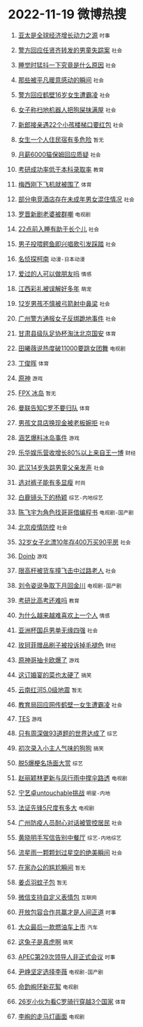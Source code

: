 # 2022-11-19 微博热搜 
1. [亚太是全球经济增长动力之源](https://m.weibo.cn/search?containerid=100103type%3D1%26t%3D10%26q%3D%23%E4%BA%9A%E5%A4%AA%E6%98%AF%E5%85%A8%E7%90%83%E7%BB%8F%E6%B5%8E%E5%A2%9E%E9%95%BF%E5%8A%A8%E5%8A%9B%E4%B9%8B%E6%BA%90%23&stream_entry_id=51&isnewpage=1&extparam=seat%3D1%26dgr%3D0%26filter_type%3Drealtimehot%26pos%3D0%26cate%3D10103%26c_type%3D51%26display_time%3D1668813886%26pre_seqid%3D16688138867490166069164&luicode=10000011&lfid=106003type%3D25%26t%3D3%26disable_hot%3D1%26filter_type%3Drealtimehot) `时事` 

2. [警方回应任贤齐转发的男童失踪案](https://m.weibo.cn/search?containerid=100103type%3D1%26t%3D10%26q%3D%23%E8%AD%A6%E6%96%B9%E5%9B%9E%E5%BA%94%E4%BB%BB%E8%B4%A4%E9%BD%90%E8%BD%AC%E5%8F%91%E7%9A%84%E7%94%B7%E7%AB%A5%E5%A4%B1%E8%B8%AA%E6%A1%88%23&stream_entry_id=31&isnewpage=1&extparam=seat%3D1%26dgr%3D0%26c_type%3D31%26filter_type%3Drealtimehot%26cate%3D5001%26band_rank%3D1%26lcate%3D5001%26realpos%3D1%26flag%3D0%26pos%3D0%26q%3D%2523%25E8%25AD%25A6%25E6%2596%25B9%25E5%259B%259E%25E5%25BA%2594%25E4%25BB%25BB%25E8%25B4%25A4%25E9%25BD%2590%25E8%25BD%25AC%25E5%258F%2591%25E7%259A%2584%25E7%2594%25B7%25E7%25AB%25A5%25E5%25A4%25B1%25E8%25B8%25AA%25E6%25A1%2588%2523%26display_time%3D1668813886%26pre_seqid%3D16688138867490166069164&luicode=10000011&lfid=106003type%3D25%26t%3D3%26disable_hot%3D1%26filter_type%3Drealtimehot) `社会` 

3. [睡觉时猛抖一下究竟是什么原因](https://m.weibo.cn/search?containerid=100103type%3D1%26t%3D10%26q%3D%23%E7%9D%A1%E8%A7%89%E6%97%B6%E7%8C%9B%E6%8A%96%E4%B8%80%E4%B8%8B%E7%A9%B6%E7%AB%9F%E6%98%AF%E4%BB%80%E4%B9%88%E5%8E%9F%E5%9B%A0%23&stream_entry_id=31&isnewpage=1&extparam=seat%3D1%26dgr%3D0%26c_type%3D31%26filter_type%3Drealtimehot%26cate%3D5001%26band_rank%3D2%26lcate%3D5001%26realpos%3D2%26flag%3D0%26pos%3D1%26q%3D%2523%25E7%259D%25A1%25E8%25A7%2589%25E6%2597%25B6%25E7%258C%259B%25E6%258A%2596%25E4%25B8%2580%25E4%25B8%258B%25E7%25A9%25B6%25E7%25AB%259F%25E6%2598%25AF%25E4%25BB%2580%25E4%25B9%2588%25E5%258E%259F%25E5%259B%25A0%2523%26display_time%3D1668813886%26pre_seqid%3D16688138867490166069164&luicode=10000011&lfid=106003type%3D25%26t%3D3%26disable_hot%3D1%26filter_type%3Drealtimehot) `社会` 

4. [那些被平凡暖意感动的瞬间](https://m.weibo.cn/search?containerid=100103type%3D1%26t%3D10%26q%3D%23%E9%82%A3%E4%BA%9B%E8%A2%AB%E5%B9%B3%E5%87%A1%E6%9A%96%E6%84%8F%E6%84%9F%E5%8A%A8%E7%9A%84%E7%9E%AC%E9%97%B4%23&stream_entry_id=31&isnewpage=1&extparam=seat%3D1%26dgr%3D0%26c_type%3D31%26filter_type%3Drealtimehot%26cate%3D5001%26band_rank%3D3%26lcate%3D5001%26realpos%3D3%26flag%3D0%26pos%3D2%26q%3D%2523%25E9%2582%25A3%25E4%25BA%259B%25E8%25A2%25AB%25E5%25B9%25B3%25E5%2587%25A1%25E6%259A%2596%25E6%2584%258F%25E6%2584%259F%25E5%258A%25A8%25E7%259A%2584%25E7%259E%25AC%25E9%2597%25B4%2523%26display_time%3D1668813886%26pre_seqid%3D16688138867490166069164&luicode=10000011&lfid=106003type%3D25%26t%3D3%26disable_hot%3D1%26filter_type%3Drealtimehot) `社会` 

5. [警方回应鹤壁16岁女生遭霸凌](https://m.weibo.cn/search?containerid=100103type%3D1%26t%3D10%26q%3D%23%E8%AD%A6%E6%96%B9%E5%9B%9E%E5%BA%94%E9%B9%A4%E5%A3%8116%E5%B2%81%E5%A5%B3%E7%94%9F%E9%81%AD%E9%9C%B8%E5%87%8C%23&stream_entry_id=31&isnewpage=1&extparam=seat%3D1%26dgr%3D0%26c_type%3D31%26filter_type%3Drealtimehot%26cate%3D5001%26band_rank%3D4%26lcate%3D5001%26realpos%3D4%26flag%3D0%26pos%3D3%26q%3D%2523%25E8%25AD%25A6%25E6%2596%25B9%25E5%259B%259E%25E5%25BA%2594%25E9%25B9%25A4%25E5%25A3%258116%25E5%25B2%2581%25E5%25A5%25B3%25E7%2594%259F%25E9%2581%25AD%25E9%259C%25B8%25E5%2587%258C%2523%26display_time%3D1668813886%26pre_seqid%3D16688138867490166069164&luicode=10000011&lfid=106003type%3D25%26t%3D3%26disable_hot%3D1%26filter_type%3Drealtimehot) `社会` 

6. [女子称扫地机器人把狗屎抹满屋](https://m.weibo.cn/search?containerid=100103type%3D1%26t%3D10%26q%3D%23%E5%A5%B3%E5%AD%90%E7%A7%B0%E6%89%AB%E5%9C%B0%E6%9C%BA%E5%99%A8%E4%BA%BA%E6%8A%8A%E7%8B%97%E5%B1%8E%E6%8A%B9%E6%BB%A1%E5%B1%8B%23&stream_entry_id=31&isnewpage=1&extparam=seat%3D1%26dgr%3D0%26c_type%3D31%26filter_type%3Drealtimehot%26cate%3D5001%26band_rank%3D5%26lcate%3D5001%26realpos%3D5%26flag%3D0%26pos%3D4%26q%3D%2523%25E5%25A5%25B3%25E5%25AD%2590%25E7%25A7%25B0%25E6%2589%25AB%25E5%259C%25B0%25E6%259C%25BA%25E5%2599%25A8%25E4%25BA%25BA%25E6%258A%258A%25E7%258B%2597%25E5%25B1%258E%25E6%258A%25B9%25E6%25BB%25A1%25E5%25B1%258B%2523%26display_time%3D1668813886%26pre_seqid%3D16688138867490166069164&luicode=10000011&lfid=106003type%3D25%26t%3D3%26disable_hot%3D1%26filter_type%3Drealtimehot) `社会` 

7. [新郎接亲遇22个小孩楼梯口要红包](https://m.weibo.cn/search?containerid=100103type%3D1%26t%3D10%26q%3D%23%E6%96%B0%E9%83%8E%E6%8E%A5%E4%BA%B2%E9%81%8722%E4%B8%AA%E5%B0%8F%E5%AD%A9%E6%A5%BC%E6%A2%AF%E5%8F%A3%E8%A6%81%E7%BA%A2%E5%8C%85%23&stream_entry_id=31&isnewpage=1&extparam=seat%3D1%26dgr%3D0%26c_type%3D31%26filter_type%3Drealtimehot%26cate%3D5001%26band_rank%3D6%26lcate%3D5001%26realpos%3D6%26flag%3D0%26pos%3D5%26q%3D%2523%25E6%2596%25B0%25E9%2583%258E%25E6%258E%25A5%25E4%25BA%25B2%25E9%2581%258722%25E4%25B8%25AA%25E5%25B0%258F%25E5%25AD%25A9%25E6%25A5%25BC%25E6%25A2%25AF%25E5%258F%25A3%25E8%25A6%2581%25E7%25BA%25A2%25E5%258C%2585%2523%26display_time%3D1668813886%26pre_seqid%3D16688138867490166069164&luicode=10000011&lfid=106003type%3D25%26t%3D3%26disable_hot%3D1%26filter_type%3Drealtimehot) `社会` 

8. [女生一个人住民宿有多危险](https://m.weibo.cn/search?containerid=100103type%3D1%26t%3D10%26q%3D%23%E5%A5%B3%E7%94%9F%E4%B8%80%E4%B8%AA%E4%BA%BA%E4%BD%8F%E6%B0%91%E5%AE%BF%E6%9C%89%E5%A4%9A%E5%8D%B1%E9%99%A9%23&stream_entry_id=31&isnewpage=1&extparam=seat%3D1%26dgr%3D0%26c_type%3D31%26filter_type%3Drealtimehot%26cate%3D5001%26band_rank%3D7%26lcate%3D5001%26realpos%3D7%26flag%3D0%26pos%3D6%26q%3D%2523%25E5%25A5%25B3%25E7%2594%259F%25E4%25B8%2580%25E4%25B8%25AA%25E4%25BA%25BA%25E4%25BD%258F%25E6%25B0%2591%25E5%25AE%25BF%25E6%259C%2589%25E5%25A4%259A%25E5%258D%25B1%25E9%2599%25A9%2523%26display_time%3D1668813886%26pre_seqid%3D16688138867490166069164&luicode=10000011&lfid=106003type%3D25%26t%3D3%26disable_hot%3D1%26filter_type%3Drealtimehot) `暂无` 

9. [月薪6000猫保姆回应质疑](https://m.weibo.cn/search?containerid=100103type%3D1%26t%3D10%26q%3D%23%E6%9C%88%E8%96%AA6000%E7%8C%AB%E4%BF%9D%E5%A7%86%E5%9B%9E%E5%BA%94%E8%B4%A8%E7%96%91%23&stream_entry_id=31&isnewpage=1&extparam=seat%3D1%26dgr%3D0%26c_type%3D31%26filter_type%3Drealtimehot%26cate%3D5001%26band_rank%3D8%26lcate%3D5001%26realpos%3D8%26flag%3D0%26pos%3D7%26q%3D%2523%25E6%259C%2588%25E8%2596%25AA6000%25E7%258C%25AB%25E4%25BF%259D%25E5%25A7%2586%25E5%259B%259E%25E5%25BA%2594%25E8%25B4%25A8%25E7%2596%2591%2523%26display_time%3D1668813886%26pre_seqid%3D16688138867490166069164&luicode=10000011&lfid=106003type%3D25%26t%3D3%26disable_hot%3D1%26filter_type%3Drealtimehot) `社会` 

10. [考研成功率低于本科录取率](https://m.weibo.cn/search?containerid=100103type%3D1%26t%3D10%26q%3D%23%E8%80%83%E7%A0%94%E6%88%90%E5%8A%9F%E7%8E%87%E4%BD%8E%E4%BA%8E%E6%9C%AC%E7%A7%91%E5%BD%95%E5%8F%96%E7%8E%87%23&stream_entry_id=31&isnewpage=1&extparam=seat%3D1%26dgr%3D0%26c_type%3D31%26filter_type%3Drealtimehot%26cate%3D5001%26band_rank%3D9%26lcate%3D5001%26realpos%3D9%26flag%3D0%26pos%3D8%26q%3D%2523%25E8%2580%2583%25E7%25A0%2594%25E6%2588%2590%25E5%258A%259F%25E7%258E%2587%25E4%25BD%258E%25E4%25BA%258E%25E6%259C%25AC%25E7%25A7%2591%25E5%25BD%2595%25E5%258F%2596%25E7%258E%2587%2523%26display_time%3D1668813886%26pre_seqid%3D16688138867490166069164&luicode=10000011&lfid=106003type%3D25%26t%3D3%26disable_hot%3D1%26filter_type%3Drealtimehot) `教育` 

11. [梅西刚下飞机就被围了](https://m.weibo.cn/search?containerid=100103type%3D1%26t%3D10%26q%3D%23%E6%A2%85%E8%A5%BF%E5%88%9A%E4%B8%8B%E9%A3%9E%E6%9C%BA%E5%B0%B1%E8%A2%AB%E5%9B%B4%E4%BA%86%23&stream_entry_id=31&isnewpage=1&extparam=seat%3D1%26dgr%3D0%26c_type%3D31%26filter_type%3Drealtimehot%26cate%3D5001%26band_rank%3D10%26lcate%3D5001%26realpos%3D10%26flag%3D0%26pos%3D9%26q%3D%2523%25E6%25A2%2585%25E8%25A5%25BF%25E5%2588%259A%25E4%25B8%258B%25E9%25A3%259E%25E6%259C%25BA%25E5%25B0%25B1%25E8%25A2%25AB%25E5%259B%25B4%25E4%25BA%2586%2523%26display_time%3D1668813886%26pre_seqid%3D16688138867490166069164&luicode=10000011&lfid=106003type%3D25%26t%3D3%26disable_hot%3D1%26filter_type%3Drealtimehot) `体育` 

12. [部分电竞酒店存在未成年男女混住情况](https://m.weibo.cn/search?containerid=100103type%3D1%26t%3D10%26q%3D%23%E9%83%A8%E5%88%86%E7%94%B5%E7%AB%9E%E9%85%92%E5%BA%97%E5%AD%98%E5%9C%A8%E6%9C%AA%E6%88%90%E5%B9%B4%E7%94%B7%E5%A5%B3%E6%B7%B7%E4%BD%8F%E6%83%85%E5%86%B5%23&stream_entry_id=31&isnewpage=1&extparam=seat%3D1%26dgr%3D0%26c_type%3D31%26filter_type%3Drealtimehot%26cate%3D5001%26band_rank%3D11%26lcate%3D5001%26realpos%3D11%26flag%3D0%26pos%3D10%26q%3D%2523%25E9%2583%25A8%25E5%2588%2586%25E7%2594%25B5%25E7%25AB%259E%25E9%2585%2592%25E5%25BA%2597%25E5%25AD%2598%25E5%259C%25A8%25E6%259C%25AA%25E6%2588%2590%25E5%25B9%25B4%25E7%2594%25B7%25E5%25A5%25B3%25E6%25B7%25B7%25E4%25BD%258F%25E6%2583%2585%25E5%2586%25B5%2523%26display_time%3D1668813886%26pre_seqid%3D16688138867490166069164&luicode=10000011&lfid=106003type%3D25%26t%3D3%26disable_hot%3D1%26filter_type%3Drealtimehot) `社会` 

13. [罗晋新剧老婆被群嘲](https://m.weibo.cn/search?containerid=100103type%3D1%26t%3D10%26q%3D%23%E7%BD%97%E6%99%8B%E6%96%B0%E5%89%A7%E8%80%81%E5%A9%86%E8%A2%AB%E7%BE%A4%E5%98%B2%23&stream_entry_id=31&isnewpage=1&extparam=seat%3D1%26dgr%3D0%26c_type%3D31%26filter_type%3Drealtimehot%26cate%3D5001%26band_rank%3D12%26lcate%3D5001%26realpos%3D12%26flag%3D0%26pos%3D11%26q%3D%2523%25E7%25BD%2597%25E6%2599%258B%25E6%2596%25B0%25E5%2589%25A7%25E8%2580%2581%25E5%25A9%2586%25E8%25A2%25AB%25E7%25BE%25A4%25E5%2598%25B2%2523%26display_time%3D1668813886%26pre_seqid%3D16688138867490166069164&luicode=10000011&lfid=106003type%3D25%26t%3D3%26disable_hot%3D1%26filter_type%3Drealtimehot) `电视剧` 

14. [22点前入睡有助于长个儿](https://m.weibo.cn/search?containerid=100103type%3D1%26t%3D10%26q%3D%2322%E7%82%B9%E5%89%8D%E5%85%A5%E7%9D%A1%E6%9C%89%E5%8A%A9%E4%BA%8E%E9%95%BF%E4%B8%AA%E5%84%BF%23&stream_entry_id=31&isnewpage=1&extparam=seat%3D1%26dgr%3D0%26c_type%3D31%26filter_type%3Drealtimehot%26cate%3D5001%26band_rank%3D13%26lcate%3D5001%26realpos%3D13%26flag%3D1%26pos%3D12%26q%3D%252322%25E7%2582%25B9%25E5%2589%258D%25E5%2585%25A5%25E7%259D%25A1%25E6%259C%2589%25E5%258A%25A9%25E4%25BA%258E%25E9%2595%25BF%25E4%25B8%25AA%25E5%2584%25BF%2523%26display_time%3D1668813886%26pre_seqid%3D16688138867490166069164&luicode=10000011&lfid=106003type%3D25%26t%3D3%26disable_hot%3D1%26filter_type%3Drealtimehot) `社会` 

15. [男子投喂鳄鱼即兴唱歌引发踩踏](https://m.weibo.cn/search?containerid=100103type%3D1%26t%3D10%26q%3D%23%E7%94%B7%E5%AD%90%E6%8A%95%E5%96%82%E9%B3%84%E9%B1%BC%E5%8D%B3%E5%85%B4%E5%94%B1%E6%AD%8C%E5%BC%95%E5%8F%91%E8%B8%A9%E8%B8%8F%23&stream_entry_id=31&isnewpage=1&extparam=seat%3D1%26dgr%3D0%26c_type%3D31%26filter_type%3Drealtimehot%26cate%3D5001%26band_rank%3D14%26lcate%3D5001%26realpos%3D14%26flag%3D0%26pos%3D13%26q%3D%2523%25E7%2594%25B7%25E5%25AD%2590%25E6%258A%2595%25E5%2596%2582%25E9%25B3%2584%25E9%25B1%25BC%25E5%258D%25B3%25E5%2585%25B4%25E5%2594%25B1%25E6%25AD%258C%25E5%25BC%2595%25E5%258F%2591%25E8%25B8%25A9%25E8%25B8%258F%2523%26display_time%3D1668813886%26pre_seqid%3D16688138867490166069164&luicode=10000011&lfid=106003type%3D25%26t%3D3%26disable_hot%3D1%26filter_type%3Drealtimehot) `社会` 

16. [名侦探柯南](https://m.weibo.cn/search?containerid=100103type%3D1%26t%3D10%26q%3D%E5%90%8D%E4%BE%A6%E6%8E%A2%E6%9F%AF%E5%8D%97&stream_entry_id=31&isnewpage=1&extparam=seat%3D1%26dgr%3D0%26c_type%3D31%26filter_type%3Drealtimehot%26cate%3D5001%26band_rank%3D15%26lcate%3D5001%26realpos%3D15%26flag%3D0%26pos%3D14%26q%3D%25E5%2590%258D%25E4%25BE%25A6%25E6%258E%25A2%25E6%259F%25AF%25E5%258D%2597%26display_time%3D1668813886%26pre_seqid%3D16688138867490166069164&luicode=10000011&lfid=106003type%3D25%26t%3D3%26disable_hot%3D1%26filter_type%3Drealtimehot) `动漫-日本动漫` 

17. [爱过的人可以做朋友吗](https://m.weibo.cn/search?containerid=100103type%3D1%26t%3D10%26q%3D%23%E7%88%B1%E8%BF%87%E7%9A%84%E4%BA%BA%E5%8F%AF%E4%BB%A5%E5%81%9A%E6%9C%8B%E5%8F%8B%E5%90%97%23&stream_entry_id=31&isnewpage=1&extparam=seat%3D1%26dgr%3D0%26c_type%3D31%26filter_type%3Drealtimehot%26cate%3D5001%26band_rank%3D16%26lcate%3D5001%26realpos%3D16%26flag%3D0%26pos%3D15%26q%3D%2523%25E7%2588%25B1%25E8%25BF%2587%25E7%259A%2584%25E4%25BA%25BA%25E5%258F%25AF%25E4%25BB%25A5%25E5%2581%259A%25E6%259C%258B%25E5%258F%258B%25E5%2590%2597%2523%26display_time%3D1668813886%26pre_seqid%3D16688138867490166069164&luicode=10000011&lfid=106003type%3D25%26t%3D3%26disable_hot%3D1%26filter_type%3Drealtimehot) `情感` 

18. [江西彩礼被误解好多年](https://m.weibo.cn/search?containerid=100103type%3D1%26t%3D10%26q%3D%23%E6%B1%9F%E8%A5%BF%E5%BD%A9%E7%A4%BC%E8%A2%AB%E8%AF%AF%E8%A7%A3%E5%A5%BD%E5%A4%9A%E5%B9%B4%23&stream_entry_id=31&isnewpage=1&extparam=seat%3D1%26dgr%3D0%26c_type%3D31%26filter_type%3Drealtimehot%26cate%3D5001%26band_rank%3D17%26lcate%3D5001%26realpos%3D17%26flag%3D0%26pos%3D16%26q%3D%2523%25E6%25B1%259F%25E8%25A5%25BF%25E5%25BD%25A9%25E7%25A4%25BC%25E8%25A2%25AB%25E8%25AF%25AF%25E8%25A7%25A3%25E5%25A5%25BD%25E5%25A4%259A%25E5%25B9%25B4%2523%26display_time%3D1668813886%26pre_seqid%3D16688138867490166069164&luicode=10000011&lfid=106003type%3D25%26t%3D3%26disable_hot%3D1%26filter_type%3Drealtimehot) `萌宠` 

19. [12岁男孩不慎被弓箭射中鼻梁](https://m.weibo.cn/search?containerid=100103type%3D1%26t%3D10%26q%3D%2312%E5%B2%81%E7%94%B7%E5%AD%A9%E4%B8%8D%E6%85%8E%E8%A2%AB%E5%BC%93%E7%AE%AD%E5%B0%84%E4%B8%AD%E9%BC%BB%E6%A2%81%23&stream_entry_id=31&isnewpage=1&extparam=seat%3D1%26dgr%3D0%26c_type%3D31%26filter_type%3Drealtimehot%26cate%3D5001%26band_rank%3D18%26lcate%3D5001%26realpos%3D18%26flag%3D0%26pos%3D17%26q%3D%252312%25E5%25B2%2581%25E7%2594%25B7%25E5%25AD%25A9%25E4%25B8%258D%25E6%2585%258E%25E8%25A2%25AB%25E5%25BC%2593%25E7%25AE%25AD%25E5%25B0%2584%25E4%25B8%25AD%25E9%25BC%25BB%25E6%25A2%2581%2523%26display_time%3D1668813886%26pre_seqid%3D16688138867490166069164&luicode=10000011&lfid=106003type%3D25%26t%3D3%26disable_hot%3D1%26filter_type%3Drealtimehot) `社会` 

20. [广州警方通报女子反绑跪地事件](https://m.weibo.cn/search?containerid=100103type%3D1%26t%3D10%26q%3D%23%E5%B9%BF%E5%B7%9E%E8%AD%A6%E6%96%B9%E9%80%9A%E6%8A%A5%E5%A5%B3%E5%AD%90%E5%8F%8D%E7%BB%91%E8%B7%AA%E5%9C%B0%E4%BA%8B%E4%BB%B6%23&stream_entry_id=31&isnewpage=1&extparam=seat%3D1%26dgr%3D0%26c_type%3D31%26filter_type%3Drealtimehot%26cate%3D5001%26band_rank%3D19%26lcate%3D5001%26realpos%3D19%26flag%3D0%26pos%3D18%26q%3D%2523%25E5%25B9%25BF%25E5%25B7%259E%25E8%25AD%25A6%25E6%2596%25B9%25E9%2580%259A%25E6%258A%25A5%25E5%25A5%25B3%25E5%25AD%2590%25E5%258F%258D%25E7%25BB%2591%25E8%25B7%25AA%25E5%259C%25B0%25E4%25BA%258B%25E4%25BB%25B6%2523%26display_time%3D1668813886%26pre_seqid%3D16688138867490166069164&luicode=10000011&lfid=106003type%3D25%26t%3D3%26disable_hot%3D1%26filter_type%3Drealtimehot) `社会` 

21. [甘肃县级队足协杯淘汰北京国安](https://m.weibo.cn/search?containerid=100103type%3D1%26t%3D10%26q%3D%23%E7%94%98%E8%82%83%E5%8E%BF%E7%BA%A7%E9%98%9F%E8%B6%B3%E5%8D%8F%E6%9D%AF%E6%B7%98%E6%B1%B0%E5%8C%97%E4%BA%AC%E5%9B%BD%E5%AE%89%23&stream_entry_id=31&isnewpage=1&extparam=seat%3D1%26dgr%3D0%26c_type%3D31%26filter_type%3Drealtimehot%26cate%3D5001%26band_rank%3D20%26lcate%3D5001%26realpos%3D20%26flag%3D0%26pos%3D19%26q%3D%2523%25E7%2594%2598%25E8%2582%2583%25E5%258E%25BF%25E7%25BA%25A7%25E9%2598%259F%25E8%25B6%25B3%25E5%258D%258F%25E6%259D%25AF%25E6%25B7%2598%25E6%25B1%25B0%25E5%258C%2597%25E4%25BA%25AC%25E5%259B%25BD%25E5%25AE%2589%2523%26display_time%3D1668813886%26pre_seqid%3D16688138867490166069164&luicode=10000011&lfid=106003type%3D25%26t%3D3%26disable_hot%3D1%26filter_type%3Drealtimehot) `体育` 

22. [田曦薇说热度破11000要跳女团舞](https://m.weibo.cn/search?containerid=100103type%3D1%26t%3D10%26q%3D%23%E7%94%B0%E6%9B%A6%E8%96%87%E8%AF%B4%E7%83%AD%E5%BA%A6%E7%A0%B411000%E8%A6%81%E8%B7%B3%E5%A5%B3%E5%9B%A2%E8%88%9E%23&stream_entry_id=31&isnewpage=1&extparam=seat%3D1%26dgr%3D0%26c_type%3D31%26filter_type%3Drealtimehot%26cate%3D5001%26band_rank%3D21%26lcate%3D5001%26realpos%3D21%26flag%3D1%26pos%3D20%26q%3D%2523%25E7%2594%25B0%25E6%259B%25A6%25E8%2596%2587%25E8%25AF%25B4%25E7%2583%25AD%25E5%25BA%25A6%25E7%25A0%25B411000%25E8%25A6%2581%25E8%25B7%25B3%25E5%25A5%25B3%25E5%259B%25A2%25E8%2588%259E%2523%26display_time%3D1668813886%26pre_seqid%3D16688138867490166069164&luicode=10000011&lfid=106003type%3D25%26t%3D3%26disable_hot%3D1%26filter_type%3Drealtimehot) `电视剧` 

23. [丁俊晖](https://m.weibo.cn/search?containerid=100103type%3D1%26t%3D10%26q%3D%E4%B8%81%E4%BF%8A%E6%99%96&stream_entry_id=31&isnewpage=1&extparam=seat%3D1%26dgr%3D0%26c_type%3D31%26filter_type%3Drealtimehot%26cate%3D5001%26band_rank%3D22%26lcate%3D5001%26realpos%3D22%26flag%3D0%26pos%3D21%26q%3D%25E4%25B8%2581%25E4%25BF%258A%25E6%2599%2596%26display_time%3D1668813886%26pre_seqid%3D16688138867490166069164&luicode=10000011&lfid=106003type%3D25%26t%3D3%26disable_hot%3D1%26filter_type%3Drealtimehot) `体育` 

24. [原神](https://m.weibo.cn/search?containerid=100103type%3D1%26t%3D10%26q%3D%23%E5%8E%9F%E7%A5%9E%23&stream_entry_id=31&isnewpage=1&extparam=seat%3D1%26dgr%3D0%26c_type%3D31%26filter_type%3Drealtimehot%26cate%3D5001%26band_rank%3D23%26lcate%3D5001%26realpos%3D23%26flag%3D1%26pos%3D22%26q%3D%2523%25E5%258E%259F%25E7%25A5%259E%2523%26display_time%3D1668813886%26pre_seqid%3D16688138867490166069164&luicode=10000011&lfid=106003type%3D25%26t%3D3%26disable_hot%3D1%26filter_type%3Drealtimehot) `游戏` 

25. [FPX 冰岛](https://m.weibo.cn/search?containerid=100103type%3D1%26t%3D10%26q%3DFPX+%E5%86%B0%E5%B2%9B&stream_entry_id=31&isnewpage=1&extparam=seat%3D1%26dgr%3D0%26c_type%3D31%26filter_type%3Drealtimehot%26cate%3D5001%26band_rank%3D24%26lcate%3D5001%26realpos%3D24%26flag%3D0%26pos%3D23%26q%3DFPX%2520%25E5%2586%25B0%25E5%25B2%259B%26display_time%3D1668813886%26pre_seqid%3D16688138867490166069164&luicode=10000011&lfid=106003type%3D25%26t%3D3%26disable_hot%3D1%26filter_type%3Drealtimehot) `暂无` 

26. [曼联告知C罗不要归队](https://m.weibo.cn/search?containerid=100103type%3D1%26t%3D10%26q%3D%23%E6%9B%BC%E8%81%94%E5%91%8A%E7%9F%A5C%E7%BD%97%E4%B8%8D%E8%A6%81%E5%BD%92%E9%98%9F%23&stream_entry_id=31&isnewpage=1&extparam=seat%3D1%26dgr%3D0%26c_type%3D31%26filter_type%3Drealtimehot%26cate%3D5001%26band_rank%3D25%26lcate%3D5001%26realpos%3D25%26flag%3D0%26pos%3D24%26q%3D%2523%25E6%259B%25BC%25E8%2581%2594%25E5%2591%258A%25E7%259F%25A5C%25E7%25BD%2597%25E4%25B8%258D%25E8%25A6%2581%25E5%25BD%2592%25E9%2598%259F%2523%26display_time%3D1668813886%26pre_seqid%3D16688138867490166069164&luicode=10000011&lfid=106003type%3D25%26t%3D3%26disable_hot%3D1%26filter_type%3Drealtimehot) `体育` 

27. [男孩文具店换现金被老板婉拒](https://m.weibo.cn/search?containerid=100103type%3D1%26t%3D10%26q%3D%23%E7%94%B7%E5%AD%A9%E6%96%87%E5%85%B7%E5%BA%97%E6%8D%A2%E7%8E%B0%E9%87%91%E8%A2%AB%E8%80%81%E6%9D%BF%E5%A9%89%E6%8B%92%23&stream_entry_id=31&isnewpage=1&extparam=seat%3D1%26dgr%3D0%26c_type%3D31%26filter_type%3Drealtimehot%26cate%3D5001%26band_rank%3D26%26lcate%3D5001%26realpos%3D26%26flag%3D0%26pos%3D25%26q%3D%2523%25E7%2594%25B7%25E5%25AD%25A9%25E6%2596%2587%25E5%2585%25B7%25E5%25BA%2597%25E6%258D%25A2%25E7%258E%25B0%25E9%2587%2591%25E8%25A2%25AB%25E8%2580%2581%25E6%259D%25BF%25E5%25A9%2589%25E6%258B%2592%2523%26display_time%3D1668813886%26pre_seqid%3D16688138867490166069164&luicode=10000011&lfid=106003type%3D25%26t%3D3%26disable_hot%3D1%26filter_type%3Drealtimehot) `社会` 

28. [涵艺爆料冰岛事件](https://m.weibo.cn/search?containerid=100103type%3D1%26t%3D10%26q%3D%23%E6%B6%B5%E8%89%BA%E7%88%86%E6%96%99%E5%86%B0%E5%B2%9B%E4%BA%8B%E4%BB%B6%23&stream_entry_id=31&isnewpage=1&extparam=seat%3D1%26dgr%3D0%26c_type%3D31%26filter_type%3Drealtimehot%26cate%3D5001%26band_rank%3D27%26lcate%3D5001%26realpos%3D27%26flag%3D0%26pos%3D26%26q%3D%2523%25E6%25B6%25B5%25E8%2589%25BA%25E7%2588%2586%25E6%2596%2599%25E5%2586%25B0%25E5%25B2%259B%25E4%25BA%258B%25E4%25BB%25B6%2523%26display_time%3D1668813886%26pre_seqid%3D16688138867490166069164&luicode=10000011&lfid=106003type%3D25%26t%3D3%26disable_hot%3D1%26filter_type%3Drealtimehot) `游戏` 

29. [乐华娱乐营收增长80%以上来自王一博](https://m.weibo.cn/search?containerid=100103type%3D1%26t%3D10%26q%3D%23%E4%B9%90%E5%8D%8E%E5%A8%B1%E4%B9%90%E8%90%A5%E6%94%B6%E5%A2%9E%E9%95%BF80%25%E4%BB%A5%E4%B8%8A%E6%9D%A5%E8%87%AA%E7%8E%8B%E4%B8%80%E5%8D%9A%23&stream_entry_id=31&isnewpage=1&extparam=seat%3D1%26dgr%3D0%26c_type%3D31%26filter_type%3Drealtimehot%26cate%3D5001%26band_rank%3D28%26lcate%3D5001%26realpos%3D28%26flag%3D0%26pos%3D27%26q%3D%2523%25E4%25B9%2590%25E5%258D%258E%25E5%25A8%25B1%25E4%25B9%2590%25E8%2590%25A5%25E6%2594%25B6%25E5%25A2%259E%25E9%2595%25BF80%2525%25E4%25BB%25A5%25E4%25B8%258A%25E6%259D%25A5%25E8%2587%25AA%25E7%258E%258B%25E4%25B8%2580%25E5%258D%259A%2523%26display_time%3D1668813886%26pre_seqid%3D16688138867490166069164&luicode=10000011&lfid=106003type%3D25%26t%3D3%26disable_hot%3D1%26filter_type%3Drealtimehot) `财经` 

30. [武汉14岁失踪男童父亲发声](https://m.weibo.cn/search?containerid=100103type%3D1%26t%3D10%26q%3D%23%E6%AD%A6%E6%B1%8914%E5%B2%81%E5%A4%B1%E8%B8%AA%E7%94%B7%E7%AB%A5%E7%88%B6%E4%BA%B2%E5%8F%91%E5%A3%B0%23&stream_entry_id=31&isnewpage=1&extparam=seat%3D1%26dgr%3D0%26c_type%3D31%26filter_type%3Drealtimehot%26cate%3D5001%26band_rank%3D29%26lcate%3D5001%26realpos%3D29%26flag%3D0%26pos%3D28%26q%3D%2523%25E6%25AD%25A6%25E6%25B1%258914%25E5%25B2%2581%25E5%25A4%25B1%25E8%25B8%25AA%25E7%2594%25B7%25E7%25AB%25A5%25E7%2588%25B6%25E4%25BA%25B2%25E5%258F%2591%25E5%25A3%25B0%2523%26display_time%3D1668813886%26pre_seqid%3D16688138867490166069164&luicode=10000011&lfid=106003type%3D25%26t%3D3%26disable_hot%3D1%26filter_type%3Drealtimehot) `社会` 

31. [选对裤子能有多显瘦](https://m.weibo.cn/search?containerid=100103type%3D1%26t%3D10%26q%3D%23%E9%80%89%E5%AF%B9%E8%A3%A4%E5%AD%90%E8%83%BD%E6%9C%89%E5%A4%9A%E6%98%BE%E7%98%A6%23&stream_entry_id=31&isnewpage=1&extparam=seat%3D1%26dgr%3D0%26c_type%3D31%26filter_type%3Drealtimehot%26cate%3D5001%26band_rank%3D30%26lcate%3D5001%26realpos%3D30%26flag%3D0%26pos%3D29%26q%3D%2523%25E9%2580%2589%25E5%25AF%25B9%25E8%25A3%25A4%25E5%25AD%2590%25E8%2583%25BD%25E6%259C%2589%25E5%25A4%259A%25E6%2598%25BE%25E7%2598%25A6%2523%26display_time%3D1668813886%26pre_seqid%3D16688138867490166069164&luicode=10000011&lfid=106003type%3D25%26t%3D3%26disable_hot%3D1%26filter_type%3Drealtimehot) `时尚` 

32. [白鹿镜头下的杨颖](https://m.weibo.cn/search?containerid=100103type%3D1%26t%3D10%26q%3D%23%E7%99%BD%E9%B9%BF%E9%95%9C%E5%A4%B4%E4%B8%8B%E7%9A%84%E6%9D%A8%E9%A2%96%23&stream_entry_id=31&isnewpage=1&extparam=seat%3D1%26dgr%3D0%26c_type%3D31%26filter_type%3Drealtimehot%26cate%3D5001%26band_rank%3D31%26lcate%3D5001%26realpos%3D31%26flag%3D0%26pos%3D30%26q%3D%2523%25E7%2599%25BD%25E9%25B9%25BF%25E9%2595%259C%25E5%25A4%25B4%25E4%25B8%258B%25E7%259A%2584%25E6%259D%25A8%25E9%25A2%2596%2523%26display_time%3D1668813886%26pre_seqid%3D16688138867490166069164&luicode=10000011&lfid=106003type%3D25%26t%3D3%26disable_hot%3D1%26filter_type%3Drealtimehot) `综艺-内地综艺` 

33. [陈飞宇为角色找哥哥借编程书](https://m.weibo.cn/search?containerid=100103type%3D1%26t%3D10%26q%3D%23%E9%99%88%E9%A3%9E%E5%AE%87%E4%B8%BA%E8%A7%92%E8%89%B2%E6%89%BE%E5%93%A5%E5%93%A5%E5%80%9F%E7%BC%96%E7%A8%8B%E4%B9%A6%23&stream_entry_id=31&isnewpage=1&extparam=seat%3D1%26dgr%3D0%26c_type%3D31%26filter_type%3Drealtimehot%26cate%3D5001%26band_rank%3D32%26lcate%3D5001%26realpos%3D32%26flag%3D0%26pos%3D31%26q%3D%2523%25E9%2599%2588%25E9%25A3%259E%25E5%25AE%2587%25E4%25B8%25BA%25E8%25A7%2592%25E8%2589%25B2%25E6%2589%25BE%25E5%2593%25A5%25E5%2593%25A5%25E5%2580%259F%25E7%25BC%2596%25E7%25A8%258B%25E4%25B9%25A6%2523%26display_time%3D1668813886%26pre_seqid%3D16688138867490166069164&luicode=10000011&lfid=106003type%3D25%26t%3D3%26disable_hot%3D1%26filter_type%3Drealtimehot) `电视剧-国产剧` 

34. [北京疫情防控](https://m.weibo.cn/search?containerid=100103type%3D1%26t%3D10%26q%3D%23%E5%8C%97%E4%BA%AC%E7%96%AB%E6%83%85%E9%98%B2%E6%8E%A7%23&stream_entry_id=31&isnewpage=1&extparam=seat%3D1%26dgr%3D0%26c_type%3D31%26filter_type%3Drealtimehot%26cate%3D5001%26band_rank%3D33%26lcate%3D5001%26realpos%3D33%26flag%3D0%26pos%3D32%26q%3D%2523%25E5%258C%2597%25E4%25BA%25AC%25E7%2596%25AB%25E6%2583%2585%25E9%2598%25B2%25E6%258E%25A7%2523%26display_time%3D1668813886%26pre_seqid%3D16688138867490166069164&luicode=10000011&lfid=106003type%3D25%26t%3D3%26disable_hot%3D1%26filter_type%3Drealtimehot) `社会` 

35. [32岁女子北漂10年存400万买90平房](https://m.weibo.cn/search?containerid=100103type%3D1%26t%3D10%26q%3D%2332%E5%B2%81%E5%A5%B3%E5%AD%90%E5%8C%97%E6%BC%8210%E5%B9%B4%E5%AD%98400%E4%B8%87%E4%B9%B090%E5%B9%B3%E6%88%BF%23&stream_entry_id=31&isnewpage=1&extparam=seat%3D1%26dgr%3D0%26c_type%3D31%26filter_type%3Drealtimehot%26cate%3D5001%26band_rank%3D34%26lcate%3D5001%26realpos%3D34%26flag%3D0%26pos%3D33%26q%3D%252332%25E5%25B2%2581%25E5%25A5%25B3%25E5%25AD%2590%25E5%258C%2597%25E6%25BC%258210%25E5%25B9%25B4%25E5%25AD%2598400%25E4%25B8%2587%25E4%25B9%25B090%25E5%25B9%25B3%25E6%2588%25BF%2523%26display_time%3D1668813886%26pre_seqid%3D16688138867490166069164&luicode=10000011&lfid=106003type%3D25%26t%3D3%26disable_hot%3D1%26filter_type%3Drealtimehot) `社会` 

36. [Doinb](https://m.weibo.cn/search?containerid=100103type%3D1%26t%3D10%26q%3DDoinb&stream_entry_id=31&isnewpage=1&extparam=seat%3D1%26dgr%3D0%26c_type%3D31%26filter_type%3Drealtimehot%26cate%3D5001%26band_rank%3D35%26lcate%3D5001%26realpos%3D35%26flag%3D0%26pos%3D34%26q%3DDoinb%26display_time%3D1668813886%26pre_seqid%3D16688138867490166069164&luicode=10000011&lfid=106003type%3D25%26t%3D3%26disable_hot%3D1%26filter_type%3Drealtimehot) `游戏` 

37. [限高杆被货车撞飞击中过路老人](https://m.weibo.cn/search?containerid=100103type%3D1%26t%3D10%26q%3D%23%E9%99%90%E9%AB%98%E6%9D%86%E8%A2%AB%E8%B4%A7%E8%BD%A6%E6%92%9E%E9%A3%9E%E5%87%BB%E4%B8%AD%E8%BF%87%E8%B7%AF%E8%80%81%E4%BA%BA%23&stream_entry_id=31&isnewpage=1&extparam=seat%3D1%26dgr%3D0%26c_type%3D31%26filter_type%3Drealtimehot%26cate%3D5001%26band_rank%3D36%26lcate%3D5001%26realpos%3D36%26flag%3D0%26pos%3D35%26q%3D%2523%25E9%2599%2590%25E9%25AB%2598%25E6%259D%2586%25E8%25A2%25AB%25E8%25B4%25A7%25E8%25BD%25A6%25E6%2592%259E%25E9%25A3%259E%25E5%2587%25BB%25E4%25B8%25AD%25E8%25BF%2587%25E8%25B7%25AF%25E8%2580%2581%25E4%25BA%25BA%2523%26display_time%3D1668813886%26pre_seqid%3D16688138867490166069164&luicode=10000011&lfid=106003type%3D25%26t%3D3%26disable_hot%3D1%26filter_type%3Drealtimehot) `社会` 

38. [刘令姿说争取下月回金川](https://m.weibo.cn/search?containerid=100103type%3D1%26t%3D10%26q%3D%23%E5%88%98%E4%BB%A4%E5%A7%BF%E8%AF%B4%E4%BA%89%E5%8F%96%E4%B8%8B%E6%9C%88%E5%9B%9E%E9%87%91%E5%B7%9D%23&stream_entry_id=31&isnewpage=1&extparam=seat%3D1%26dgr%3D0%26c_type%3D31%26filter_type%3Drealtimehot%26cate%3D5001%26band_rank%3D37%26lcate%3D5001%26realpos%3D37%26flag%3D1%26pos%3D36%26q%3D%2523%25E5%2588%2598%25E4%25BB%25A4%25E5%25A7%25BF%25E8%25AF%25B4%25E4%25BA%2589%25E5%258F%2596%25E4%25B8%258B%25E6%259C%2588%25E5%259B%259E%25E9%2587%2591%25E5%25B7%259D%2523%26display_time%3D1668813886%26pre_seqid%3D16688138867490166069164&luicode=10000011&lfid=106003type%3D25%26t%3D3%26disable_hot%3D1%26filter_type%3Drealtimehot) `电视剧-国产剧` 

39. [考研比高考还难吗](https://m.weibo.cn/search?containerid=100103type%3D1%26t%3D10%26q%3D%23%E8%80%83%E7%A0%94%E6%AF%94%E9%AB%98%E8%80%83%E8%BF%98%E9%9A%BE%E5%90%97%23&stream_entry_id=31&isnewpage=1&extparam=seat%3D1%26dgr%3D0%26c_type%3D31%26filter_type%3Drealtimehot%26cate%3D5001%26band_rank%3D38%26lcate%3D5001%26realpos%3D38%26flag%3D0%26pos%3D37%26q%3D%2523%25E8%2580%2583%25E7%25A0%2594%25E6%25AF%2594%25E9%25AB%2598%25E8%2580%2583%25E8%25BF%2598%25E9%259A%25BE%25E5%2590%2597%2523%26display_time%3D1668813886%26pre_seqid%3D16688138867490166069164&luicode=10000011&lfid=106003type%3D25%26t%3D3%26disable_hot%3D1%26filter_type%3Drealtimehot) `教育` 

40. [为什么越来越难喜欢上一个人](https://m.weibo.cn/search?containerid=100103type%3D1%26t%3D10%26q%3D%23%E4%B8%BA%E4%BB%80%E4%B9%88%E8%B6%8A%E6%9D%A5%E8%B6%8A%E9%9A%BE%E5%96%9C%E6%AC%A2%E4%B8%8A%E4%B8%80%E4%B8%AA%E4%BA%BA%23&stream_entry_id=31&isnewpage=1&extparam=seat%3D1%26dgr%3D0%26c_type%3D31%26filter_type%3Drealtimehot%26cate%3D5001%26band_rank%3D39%26lcate%3D5001%26realpos%3D39%26flag%3D0%26pos%3D38%26q%3D%2523%25E4%25B8%25BA%25E4%25BB%2580%25E4%25B9%2588%25E8%25B6%258A%25E6%259D%25A5%25E8%25B6%258A%25E9%259A%25BE%25E5%2596%259C%25E6%25AC%25A2%25E4%25B8%258A%25E4%25B8%2580%25E4%25B8%25AA%25E4%25BA%25BA%2523%26display_time%3D1668813886%26pre_seqid%3D16688138867490166069164&luicode=10000011&lfid=106003type%3D25%26t%3D3%26disable_hot%3D1%26filter_type%3Drealtimehot) `情感` 

41. [亚洲杯国乒男单无缘四强](https://m.weibo.cn/search?containerid=100103type%3D1%26t%3D10%26q%3D%23%E4%BA%9A%E6%B4%B2%E6%9D%AF%E5%9B%BD%E4%B9%92%E7%94%B7%E5%8D%95%E6%97%A0%E7%BC%98%E5%9B%9B%E5%BC%BA%23&stream_entry_id=31&isnewpage=1&extparam=seat%3D1%26dgr%3D0%26c_type%3D31%26filter_type%3Drealtimehot%26cate%3D5001%26band_rank%3D40%26lcate%3D5001%26realpos%3D40%26flag%3D0%26pos%3D39%26q%3D%2523%25E4%25BA%259A%25E6%25B4%25B2%25E6%259D%25AF%25E5%259B%25BD%25E4%25B9%2592%25E7%2594%25B7%25E5%258D%2595%25E6%2597%25A0%25E7%25BC%2598%25E5%259B%259B%25E5%25BC%25BA%2523%26display_time%3D1668813886%26pre_seqid%3D16688138867490166069164&luicode=10000011&lfid=106003type%3D25%26t%3D3%26disable_hot%3D1%26filter_type%3Drealtimehot) `社会` 

42. [玫珂菲赠品刷子被投诉掉毛褪色](https://m.weibo.cn/search?containerid=100103type%3D1%26t%3D10%26q%3D%23%E7%8E%AB%E7%8F%82%E8%8F%B2%E8%B5%A0%E5%93%81%E5%88%B7%E5%AD%90%E8%A2%AB%E6%8A%95%E8%AF%89%E6%8E%89%E6%AF%9B%E8%A4%AA%E8%89%B2%23&stream_entry_id=31&isnewpage=1&extparam=seat%3D1%26dgr%3D0%26c_type%3D31%26filter_type%3Drealtimehot%26cate%3D5001%26band_rank%3D41%26lcate%3D5001%26realpos%3D41%26flag%3D0%26pos%3D40%26q%3D%2523%25E7%258E%25AB%25E7%258F%2582%25E8%258F%25B2%25E8%25B5%25A0%25E5%2593%2581%25E5%2588%25B7%25E5%25AD%2590%25E8%25A2%25AB%25E6%258A%2595%25E8%25AF%2589%25E6%258E%2589%25E6%25AF%259B%25E8%25A4%25AA%25E8%2589%25B2%2523%26display_time%3D1668813886%26pre_seqid%3D16688138867490166069164&luicode=10000011&lfid=106003type%3D25%26t%3D3%26disable_hot%3D1%26filter_type%3Drealtimehot) `财经` 

43. [原神哥抽卡欧爆了](https://m.weibo.cn/search?containerid=100103type%3D1%26t%3D10%26q%3D%23%E5%8E%9F%E7%A5%9E%E5%93%A5%E6%8A%BD%E5%8D%A1%E6%AC%A7%E7%88%86%E4%BA%86%23&stream_entry_id=31&isnewpage=1&extparam=seat%3D1%26dgr%3D0%26c_type%3D31%26filter_type%3Drealtimehot%26cate%3D5001%26band_rank%3D42%26lcate%3D5001%26realpos%3D42%26flag%3D0%26pos%3D41%26q%3D%2523%25E5%258E%259F%25E7%25A5%259E%25E5%2593%25A5%25E6%258A%25BD%25E5%258D%25A1%25E6%25AC%25A7%25E7%2588%2586%25E4%25BA%2586%2523%26display_time%3D1668813886%26pre_seqid%3D16688138867490166069164&luicode=10000011&lfid=106003type%3D25%26t%3D3%26disable_hot%3D1%26filter_type%3Drealtimehot) `游戏` 

44. [这订婚宴的菜也太硬了](https://m.weibo.cn/search?containerid=100103type%3D1%26t%3D10%26q%3D%23%E8%BF%99%E8%AE%A2%E5%A9%9A%E5%AE%B4%E7%9A%84%E8%8F%9C%E4%B9%9F%E5%A4%AA%E7%A1%AC%E4%BA%86%23&stream_entry_id=31&isnewpage=1&extparam=seat%3D1%26dgr%3D0%26c_type%3D31%26filter_type%3Drealtimehot%26cate%3D5001%26band_rank%3D43%26lcate%3D5001%26realpos%3D43%26flag%3D0%26pos%3D42%26q%3D%2523%25E8%25BF%2599%25E8%25AE%25A2%25E5%25A9%259A%25E5%25AE%25B4%25E7%259A%2584%25E8%258F%259C%25E4%25B9%259F%25E5%25A4%25AA%25E7%25A1%25AC%25E4%25BA%2586%2523%26display_time%3D1668813886%26pre_seqid%3D16688138867490166069164&luicode=10000011&lfid=106003type%3D25%26t%3D3%26disable_hot%3D1%26filter_type%3Drealtimehot) `搞笑` 

45. [云南红河5.0级地震](https://m.weibo.cn/search?containerid=100103type%3D1%26t%3D10%26q%3D%E4%BA%91%E5%8D%97%E7%BA%A2%E6%B2%B35.0%E7%BA%A7%E5%9C%B0%E9%9C%87&stream_entry_id=31&isnewpage=1&extparam=seat%3D1%26dgr%3D0%26c_type%3D31%26filter_type%3Drealtimehot%26cate%3D5001%26band_rank%3D44%26lcate%3D5001%26realpos%3D44%26flag%3D0%26pos%3D43%26q%3D%25E4%25BA%2591%25E5%258D%2597%25E7%25BA%25A2%25E6%25B2%25B35.0%25E7%25BA%25A7%25E5%259C%25B0%25E9%259C%2587%26display_time%3D1668813886%26pre_seqid%3D16688138867490166069164&luicode=10000011&lfid=106003type%3D25%26t%3D3%26disable_hot%3D1%26filter_type%3Drealtimehot) `暂无` 

46. [教育局回应网传鹤壁一女生遭霸凌](https://m.weibo.cn/search?containerid=100103type%3D1%26t%3D10%26q%3D%23%E6%95%99%E8%82%B2%E5%B1%80%E5%9B%9E%E5%BA%94%E7%BD%91%E4%BC%A0%E9%B9%A4%E5%A3%81%E4%B8%80%E5%A5%B3%E7%94%9F%E9%81%AD%E9%9C%B8%E5%87%8C%23&stream_entry_id=31&isnewpage=1&extparam=seat%3D1%26dgr%3D0%26c_type%3D31%26filter_type%3Drealtimehot%26cate%3D5001%26band_rank%3D45%26lcate%3D5001%26realpos%3D45%26flag%3D0%26pos%3D44%26q%3D%2523%25E6%2595%2599%25E8%2582%25B2%25E5%25B1%2580%25E5%259B%259E%25E5%25BA%2594%25E7%25BD%2591%25E4%25BC%25A0%25E9%25B9%25A4%25E5%25A3%2581%25E4%25B8%2580%25E5%25A5%25B3%25E7%2594%259F%25E9%2581%25AD%25E9%259C%25B8%25E5%2587%258C%2523%26display_time%3D1668813886%26pre_seqid%3D16688138867490166069164&luicode=10000011&lfid=106003type%3D25%26t%3D3%26disable_hot%3D1%26filter_type%3Drealtimehot) `社会` 

47. [TES](https://m.weibo.cn/search?containerid=100103type%3D1%26t%3D10%26q%3DTES&stream_entry_id=31&isnewpage=1&extparam=seat%3D1%26dgr%3D0%26c_type%3D31%26filter_type%3Drealtimehot%26cate%3D5001%26band_rank%3D46%26lcate%3D5001%26realpos%3D46%26flag%3D0%26pos%3D45%26q%3DTES%26display_time%3D1668813886%26pre_seqid%3D16688138867490166069164&luicode=10000011&lfid=106003type%3D25%26t%3D3%26disable_hot%3D1%26filter_type%3Drealtimehot) `游戏` 

48. [只有周深做93道题的世界达成了](https://m.weibo.cn/search?containerid=100103type%3D1%26t%3D10%26q%3D%23%E5%8F%AA%E6%9C%89%E5%91%A8%E6%B7%B1%E5%81%9A93%E9%81%93%E9%A2%98%E7%9A%84%E4%B8%96%E7%95%8C%E8%BE%BE%E6%88%90%E4%BA%86%23&stream_entry_id=31&isnewpage=1&extparam=seat%3D1%26dgr%3D0%26c_type%3D31%26filter_type%3Drealtimehot%26cate%3D5001%26band_rank%3D47%26lcate%3D5001%26realpos%3D47%26flag%3D0%26pos%3D46%26q%3D%2523%25E5%258F%25AA%25E6%259C%2589%25E5%2591%25A8%25E6%25B7%25B1%25E5%2581%259A93%25E9%2581%2593%25E9%25A2%2598%25E7%259A%2584%25E4%25B8%2596%25E7%2595%258C%25E8%25BE%25BE%25E6%2588%2590%25E4%25BA%2586%2523%26display_time%3D1668813886%26pre_seqid%3D16688138867490166069164&luicode=10000011&lfid=106003type%3D25%26t%3D3%26disable_hot%3D1%26filter_type%3Drealtimehot) `综艺` 

49. [初次录入小主人气味的狗狗](https://m.weibo.cn/search?containerid=100103type%3D1%26t%3D10%26q%3D%23%E5%88%9D%E6%AC%A1%E5%BD%95%E5%85%A5%E5%B0%8F%E4%B8%BB%E4%BA%BA%E6%B0%94%E5%91%B3%E7%9A%84%E7%8B%97%E7%8B%97%23&stream_entry_id=31&isnewpage=1&extparam=seat%3D1%26dgr%3D0%26c_type%3D31%26filter_type%3Drealtimehot%26cate%3D5001%26band_rank%3D48%26lcate%3D5001%26realpos%3D48%26flag%3D0%26pos%3D47%26q%3D%2523%25E5%2588%259D%25E6%25AC%25A1%25E5%25BD%2595%25E5%2585%25A5%25E5%25B0%258F%25E4%25B8%25BB%25E4%25BA%25BA%25E6%25B0%2594%25E5%2591%25B3%25E7%259A%2584%25E7%258B%2597%25E7%258B%2597%2523%26display_time%3D1668813886%26pre_seqid%3D16688138867490166069164&luicode=10000011&lfid=106003type%3D25%26t%3D3%26disable_hot%3D1%26filter_type%3Drealtimehot) `搞笑` 

50. [脱5爆梗名场面大赏](https://m.weibo.cn/search?containerid=100103type%3D1%26t%3D10%26q%3D%23%E8%84%B15%E7%88%86%E6%A2%97%E5%90%8D%E5%9C%BA%E9%9D%A2%E5%A4%A7%E8%B5%8F%23&stream_entry_id=31&isnewpage=1&extparam=seat%3D1%26dgr%3D0%26c_type%3D31%26filter_type%3Drealtimehot%26cate%3D5001%26band_rank%3D49%26lcate%3D5001%26realpos%3D49%26flag%3D0%26pos%3D48%26q%3D%2523%25E8%2584%25B15%25E7%2588%2586%25E6%25A2%2597%25E5%2590%258D%25E5%259C%25BA%25E9%259D%25A2%25E5%25A4%25A7%25E8%25B5%258F%2523%26display_time%3D1668813886%26pre_seqid%3D16688138867490166069164&luicode=10000011&lfid=106003type%3D25%26t%3D3%26disable_hot%3D1%26filter_type%3Drealtimehot) `综艺` 

51. [赵丽颖林更新与凤行雨中撑伞路透](https://m.weibo.cn/search?containerid=100103type%3D1%26t%3D10%26q%3D%23%E8%B5%B5%E4%B8%BD%E9%A2%96%E6%9E%97%E6%9B%B4%E6%96%B0%E4%B8%8E%E5%87%A4%E8%A1%8C%E9%9B%A8%E4%B8%AD%E6%92%91%E4%BC%9E%E8%B7%AF%E9%80%8F%23&stream_entry_id=31&isnewpage=1&extparam=seat%3D1%26dgr%3D0%26c_type%3D31%26filter_type%3Drealtimehot%26cate%3D5001%26band_rank%3D50%26lcate%3D5001%26realpos%3D50%26flag%3D1%26pos%3D49%26q%3D%2523%25E8%25B5%25B5%25E4%25B8%25BD%25E9%25A2%2596%25E6%259E%2597%25E6%259B%25B4%25E6%2596%25B0%25E4%25B8%258E%25E5%2587%25A4%25E8%25A1%258C%25E9%259B%25A8%25E4%25B8%25AD%25E6%2592%2591%25E4%25BC%259E%25E8%25B7%25AF%25E9%2580%258F%2523%26display_time%3D1668813886%26pre_seqid%3D16688138867490166069164&luicode=10000011&lfid=106003type%3D25%26t%3D3%26disable_hot%3D1%26filter_type%3Drealtimehot) `电视剧` 

52. [宁艺卓untouchable挑战](https://m.weibo.cn/search?containerid=100103type%3D1%26t%3D10%26q%3D%23%E5%AE%81%E8%89%BA%E5%8D%93untouchable%E6%8C%91%E6%88%98%23&stream_entry_id=31&isnewpage=1&extparam=seat%3D1%26c_type%3D31%26dgr%3D0%26cate%3D5001%26flag%3D0%26band_rank%3D25%26lcate%3D5001%26filter_type%3Drealtimehot%26realpos%3D25%26pos%3D24%26q%3D%2523%25E5%25AE%2581%25E8%2589%25BA%25E5%258D%2593untouchable%25E6%258C%2591%25E6%2588%2598%2523%26display_time%3D1668802745%26pre_seqid%3D1668802745543039931347&luicode=10000011&lfid=106003type%3D25%26t%3D3%26disable_hot%3D1%26filter_type%3Drealtimehot) `明星-内地` 

53. [法证先锋5尺度有多大](https://m.weibo.cn/search?containerid=100103type%3D1%26t%3D10%26q%3D%23%E6%B3%95%E8%AF%81%E5%85%88%E9%94%8B5%E5%B0%BA%E5%BA%A6%E6%9C%89%E5%A4%9A%E5%A4%A7%23&stream_entry_id=31&isnewpage=1&extparam=seat%3D1%26c_type%3D31%26dgr%3D0%26cate%3D5001%26flag%3D0%26band_rank%3D33%26lcate%3D5001%26filter_type%3Drealtimehot%26realpos%3D33%26pos%3D32%26q%3D%2523%25E6%25B3%2595%25E8%25AF%2581%25E5%2585%2588%25E9%2594%258B5%25E5%25B0%25BA%25E5%25BA%25A6%25E6%259C%2589%25E5%25A4%259A%25E5%25A4%25A7%2523%26display_time%3D1668802745%26pre_seqid%3D1668802745543039931347&luicode=10000011&lfid=106003type%3D25%26t%3D3%26disable_hot%3D1%26filter_type%3Drealtimehot) `电视剧` 

54. [广州防疫人员耐心对话被管控居民](https://m.weibo.cn/search?containerid=100103type%3D1%26t%3D10%26q%3D%23%E5%B9%BF%E5%B7%9E%E9%98%B2%E7%96%AB%E4%BA%BA%E5%91%98%E8%80%90%E5%BF%83%E5%AF%B9%E8%AF%9D%E8%A2%AB%E7%AE%A1%E6%8E%A7%E5%B1%85%E6%B0%91%23&stream_entry_id=31&isnewpage=1&extparam=seat%3D1%26c_type%3D31%26dgr%3D0%26cate%3D5001%26flag%3D0%26band_rank%3D41%26lcate%3D5001%26filter_type%3Drealtimehot%26realpos%3D41%26pos%3D40%26q%3D%2523%25E5%25B9%25BF%25E5%25B7%259E%25E9%2598%25B2%25E7%2596%25AB%25E4%25BA%25BA%25E5%2591%2598%25E8%2580%2590%25E5%25BF%2583%25E5%25AF%25B9%25E8%25AF%259D%25E8%25A2%25AB%25E7%25AE%25A1%25E6%258E%25A7%25E5%25B1%2585%25E6%25B0%2591%2523%26display_time%3D1668802745%26pre_seqid%3D1668802745543039931347&luicode=10000011&lfid=106003type%3D25%26t%3D3%26disable_hot%3D1%26filter_type%3Drealtimehot) `社会` 

55. [黄晓明手写信告别中餐厅](https://m.weibo.cn/search?containerid=100103type%3D1%26t%3D10%26q%3D%23%E9%BB%84%E6%99%93%E6%98%8E%E6%89%8B%E5%86%99%E4%BF%A1%E5%91%8A%E5%88%AB%E4%B8%AD%E9%A4%90%E5%8E%85%23&stream_entry_id=31&isnewpage=1&extparam=seat%3D1%26c_type%3D31%26dgr%3D0%26cate%3D5001%26flag%3D0%26band_rank%3D44%26lcate%3D5001%26filter_type%3Drealtimehot%26realpos%3D44%26pos%3D43%26q%3D%2523%25E9%25BB%2584%25E6%2599%2593%25E6%2598%258E%25E6%2589%258B%25E5%2586%2599%25E4%25BF%25A1%25E5%2591%258A%25E5%2588%25AB%25E4%25B8%25AD%25E9%25A4%2590%25E5%258E%2585%2523%26display_time%3D1668802745%26pre_seqid%3D1668802745543039931347&luicode=10000011&lfid=106003type%3D25%26t%3D3%26disable_hot%3D1%26filter_type%3Drealtimehot) `综艺-内地综艺` 

56. [流星雨一颗颗划过星空的绝美瞬间](https://m.weibo.cn/search?containerid=100103type%3D1%26t%3D10%26q%3D%23%E6%B5%81%E6%98%9F%E9%9B%A8%E4%B8%80%E9%A2%97%E9%A2%97%E5%88%92%E8%BF%87%E6%98%9F%E7%A9%BA%E7%9A%84%E7%BB%9D%E7%BE%8E%E7%9E%AC%E9%97%B4%23&stream_entry_id=31&isnewpage=1&extparam=seat%3D1%26c_type%3D31%26dgr%3D0%26cate%3D5001%26flag%3D0%26band_rank%3D45%26lcate%3D5001%26filter_type%3Drealtimehot%26realpos%3D45%26pos%3D44%26q%3D%2523%25E6%25B5%2581%25E6%2598%259F%25E9%259B%25A8%25E4%25B8%2580%25E9%25A2%2597%25E9%25A2%2597%25E5%2588%2592%25E8%25BF%2587%25E6%2598%259F%25E7%25A9%25BA%25E7%259A%2584%25E7%25BB%259D%25E7%25BE%258E%25E7%259E%25AC%25E9%2597%25B4%2523%26display_time%3D1668802745%26pre_seqid%3D1668802745543039931347&luicode=10000011&lfid=106003type%3D25%26t%3D3%26disable_hot%3D1%26filter_type%3Drealtimehot) `社会` 

57. [在家办公的尴尬瞬间](https://m.weibo.cn/search?containerid=100103type%3D1%26t%3D10%26q%3D%23%E5%9C%A8%E5%AE%B6%E5%8A%9E%E5%85%AC%E7%9A%84%E5%B0%B4%E5%B0%AC%E7%9E%AC%E9%97%B4%23&stream_entry_id=31&isnewpage=1&extparam=seat%3D1%26c_type%3D31%26dgr%3D0%26cate%3D5001%26flag%3D0%26band_rank%3D46%26lcate%3D5001%26filter_type%3Drealtimehot%26realpos%3D46%26pos%3D45%26q%3D%2523%25E5%259C%25A8%25E5%25AE%25B6%25E5%258A%259E%25E5%2585%25AC%25E7%259A%2584%25E5%25B0%25B4%25E5%25B0%25AC%25E7%259E%25AC%25E9%2597%25B4%2523%26display_time%3D1668802745%26pre_seqid%3D1668802745543039931347&luicode=10000011&lfid=106003type%3D25%26t%3D3%26disable_hot%3D1%26filter_type%3Drealtimehot) `暂无` 

58. [姜贞羽蚊子包](https://m.weibo.cn/search?containerid=100103type%3D1%26t%3D10%26q%3D%23%E5%A7%9C%E8%B4%9E%E7%BE%BD%E8%9A%8A%E5%AD%90%E5%8C%85%23&stream_entry_id=31&isnewpage=1&extparam=seat%3D1%26c_type%3D31%26dgr%3D0%26cate%3D5001%26flag%3D0%26band_rank%3D48%26lcate%3D5001%26filter_type%3Drealtimehot%26realpos%3D48%26pos%3D47%26q%3D%2523%25E5%25A7%259C%25E8%25B4%259E%25E7%25BE%25BD%25E8%259A%258A%25E5%25AD%2590%25E5%258C%2585%2523%26display_time%3D1668802745%26pre_seqid%3D1668802745543039931347&luicode=10000011&lfid=106003type%3D25%26t%3D3%26disable_hot%3D1%26filter_type%3Drealtimehot) `暂无` 

59. [微信支持自定义表情包](https://m.weibo.cn/search?containerid=100103type%3D1%26t%3D10%26q%3D%23%E5%BE%AE%E4%BF%A1%E6%94%AF%E6%8C%81%E8%87%AA%E5%AE%9A%E4%B9%89%E8%A1%A8%E6%83%85%E5%8C%85%23&stream_entry_id=31&isnewpage=1&extparam=seat%3D1%26c_type%3D31%26dgr%3D0%26cate%3D5001%26flag%3D0%26band_rank%3D50%26lcate%3D5001%26filter_type%3Drealtimehot%26realpos%3D50%26pos%3D49%26q%3D%2523%25E5%25BE%25AE%25E4%25BF%25A1%25E6%2594%25AF%25E6%258C%2581%25E8%2587%25AA%25E5%25AE%259A%25E4%25B9%2589%25E8%25A1%25A8%25E6%2583%2585%25E5%258C%2585%2523%26display_time%3D1668802745%26pre_seqid%3D1668802745543039931347&luicode=10000011&lfid=106003type%3D25%26t%3D3%26disable_hot%3D1%26filter_type%3Drealtimehot) `互联网` 

60. [开放包容合作共赢才是人间正道](https://m.weibo.cn/search?containerid=100103type%3D1%26t%3D10%26q%3D%23%E5%BC%80%E6%94%BE%E5%8C%85%E5%AE%B9%E5%90%88%E4%BD%9C%E5%85%B1%E8%B5%A2%E6%89%8D%E6%98%AF%E4%BA%BA%E9%97%B4%E6%AD%A3%E9%81%93%23&stream_entry_id=51&isnewpage=1&extparam=seat%3D1%26filter_type%3Drealtimehot%26dgr%3D0%26cate%3D10103%26pos%3D0%26c_type%3D51%26display_time%3D1668800678%26pre_seqid%3D1668799795719024081143&luicode=10000011&lfid=106003type%3D25%26t%3D3%26disable_hot%3D1%26filter_type%3Drealtimehot) `时事` 

61. [大众最后一款燃油车上市](https://m.weibo.cn/search?containerid=100103type%3D1%26t%3D10%26q%3D%23%E5%A4%A7%E4%BC%97%E6%9C%80%E5%90%8E%E4%B8%80%E6%AC%BE%E7%87%83%E6%B2%B9%E8%BD%A6%E4%B8%8A%E5%B8%82%23&stream_entry_id=31&isnewpage=1&extparam=seat%3D1%26c_type%3D31%26dgr%3D0%26cate%3D5001%26band_rank%3D7%26topic_ad%3D1%26lcate%3D5001%26filter_type%3Drealtimehot%26pos%3D6%26adid%3D172855%26q%3D%2523%25E5%25A4%25A7%25E4%25BC%2597%25E6%259C%2580%25E5%2590%258E%25E4%25B8%2580%25E6%25AC%25BE%25E7%2587%2583%25E6%25B2%25B9%25E8%25BD%25A6%25E4%25B8%258A%25E5%25B8%2582%2523%26display_time%3D1668800678%26pre_seqid%3D1668799795719024081143&luicode=10000011&lfid=106003type%3D25%26t%3D3%26disable_hot%3D1%26filter_type%3Drealtimehot) `汽车` 

62. [这兔子是真虎啊](https://m.weibo.cn/search?containerid=100103type%3D1%26t%3D10%26q%3D%23%E8%BF%99%E5%85%94%E5%AD%90%E6%98%AF%E7%9C%9F%E8%99%8E%E5%95%8A%23&stream_entry_id=31&isnewpage=1&extparam=seat%3D1%26c_type%3D31%26dgr%3D0%26cate%3D5001%26flag%3D1%26band_rank%3D50%26lcate%3D5001%26filter_type%3Drealtimehot%26realpos%3D50%26pos%3D50%26q%3D%2523%25E8%25BF%2599%25E5%2585%2594%25E5%25AD%2590%25E6%2598%25AF%25E7%259C%259F%25E8%2599%258E%25E5%2595%258A%2523%26display_time%3D1668800678%26pre_seqid%3D1668799795719024081143&luicode=10000011&lfid=106003type%3D25%26t%3D3%26disable_hot%3D1%26filter_type%3Drealtimehot) `搞笑` 

63. [APEC第29次领导人非正式会议](https://m.weibo.cn/search?containerid=100103type%3D1%26t%3D10%26q%3D%23APEC%E7%AC%AC29%E6%AC%A1%E9%A2%86%E5%AF%BC%E4%BA%BA%E9%9D%9E%E6%AD%A3%E5%BC%8F%E4%BC%9A%E8%AE%AE%23&stream_entry_id=51&isnewpage=1&extparam=seat%3D1%26dgr%3D0%26cate%3D10103%26pos%3D0%26filter_type%3Drealtimehot%26c_type%3D51%26display_time%3D1668796045%26pre_seqid%3D1668796045724022118196&luicode=10000011&lfid=106003type%3D25%26t%3D3%26disable_hot%3D1%26filter_type%3Drealtimehot) `时事` 

64. [尹峥坚定选择李薇](https://m.weibo.cn/search?containerid=100103type%3D1%26t%3D10%26q%3D%23%E5%B0%B9%E5%B3%A5%E5%9D%9A%E5%AE%9A%E9%80%89%E6%8B%A9%E6%9D%8E%E8%96%87%23&stream_entry_id=31&isnewpage=1&extparam=seat%3D1%26dgr%3D0%26c_type%3D31%26q%3D%2523%25E5%25B0%25B9%25E5%25B3%25A5%25E5%259D%259A%25E5%25AE%259A%25E9%2580%2589%25E6%258B%25A9%25E6%259D%258E%25E8%2596%2587%2523%26realpos%3D22%26flag%3D0%26band_rank%3D22%26cate%3D5001%26pos%3D21%26filter_type%3Drealtimehot%26lcate%3D5001%26display_time%3D1668796045%26pre_seqid%3D1668796045724022118196&luicode=10000011&lfid=106003type%3D25%26t%3D3%26disable_hot%3D1%26filter_type%3Drealtimehot) `电视剧-国产剧` 

65. [命韵峋环新花絮](https://m.weibo.cn/search?containerid=100103type%3D1%26t%3D10%26q%3D%23%E5%91%BD%E9%9F%B5%E5%B3%8B%E7%8E%AF%E6%96%B0%E8%8A%B1%E7%B5%AE%23&stream_entry_id=31&isnewpage=1&extparam=seat%3D1%26dgr%3D0%26c_type%3D31%26q%3D%2523%25E5%2591%25BD%25E9%259F%25B5%25E5%25B3%258B%25E7%258E%25AF%25E6%2596%25B0%25E8%258A%25B1%25E7%25B5%25AE%2523%26realpos%3D49%26flag%3D0%26band_rank%3D49%26cate%3D5001%26pos%3D48%26filter_type%3Drealtimehot%26lcate%3D5001%26display_time%3D1668796045%26pre_seqid%3D1668796045724022118196&luicode=10000011&lfid=106003type%3D25%26t%3D3%26disable_hot%3D1%26filter_type%3Drealtimehot) `电视剧` 

66. [26岁小伙为看C罗骑行穿越3个国家](https://m.weibo.cn/search?containerid=100103type%3D1%26t%3D10%26q%3D%2326%E5%B2%81%E5%B0%8F%E4%BC%99%E4%B8%BA%E7%9C%8BC%E7%BD%97%E9%AA%91%E8%A1%8C%E7%A9%BF%E8%B6%8A3%E4%B8%AA%E5%9B%BD%E5%AE%B6%23&stream_entry_id=31&isnewpage=1&extparam=seat%3D1%26c_type%3D31%26dgr%3D0%26cate%3D5001%26flag%3D0%26band_rank%3D35%26lcate%3D5001%26filter_type%3Drealtimehot%26realpos%3D35%26pos%3D34%26q%3D%252326%25E5%25B2%2581%25E5%25B0%258F%25E4%25BC%2599%25E4%25B8%25BA%25E7%259C%258BC%25E7%25BD%2597%25E9%25AA%2591%25E8%25A1%258C%25E7%25A9%25BF%25E8%25B6%258A3%25E4%25B8%25AA%25E5%259B%25BD%25E5%25AE%25B6%2523%26display_time%3D1668792110%26pre_seqid%3D1668792110910039925282&luicode=10000011&lfid=106003type%3D25%26t%3D3%26disable_hot%3D1%26filter_type%3Drealtimehot) `体育` 

67. [李峋的走马灯画面](https://m.weibo.cn/search?containerid=100103type%3D1%26t%3D10%26q%3D%23%E6%9D%8E%E5%B3%8B%E7%9A%84%E8%B5%B0%E9%A9%AC%E7%81%AF%E7%94%BB%E9%9D%A2%23&stream_entry_id=31&isnewpage=1&extparam=seat%3D1%26c_type%3D31%26dgr%3D0%26cate%3D5001%26flag%3D0%26band_rank%3D44%26lcate%3D5001%26filter_type%3Drealtimehot%26realpos%3D44%26pos%3D43%26q%3D%2523%25E6%259D%258E%25E5%25B3%258B%25E7%259A%2584%25E8%25B5%25B0%25E9%25A9%25AC%25E7%2581%25AF%25E7%2594%25BB%25E9%259D%25A2%2523%26display_time%3D1668792110%26pre_seqid%3D1668792110910039925282&luicode=10000011&lfid=106003type%3D25%26t%3D3%26disable_hot%3D1%26filter_type%3Drealtimehot) `电视剧` 
